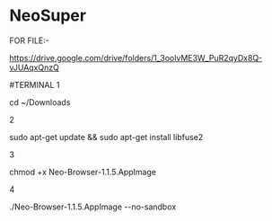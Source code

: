 
# NeoSuper

 FOR FILE:-
 
 https://drive.google.com/drive/folders/1_3oolvME3W_PuR2qyDx8Q-vJUAqxQnzQ

 #TERMINAL
 1 

 
 cd ~/Downloads
 
 2

 
 sudo apt-get update && sudo apt-get install libfuse2

 
 3
 
 chmod +x Neo-Browser-1.1.5.AppImage

 
 4

 
 ./Neo-Browser-1.1.5.AppImage --no-sandbox
 
 
 
